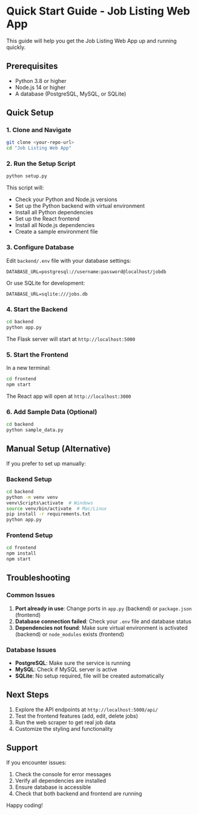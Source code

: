 # Quick Start Guide - Job Listing Web App

This guide will help you get the Job Listing Web App up and running quickly.

## Prerequisites

- Python 3.8 or higher
- Node.js 14 or higher
- A database (PostgreSQL, MySQL, or SQLite)

## Quick Setup

### 1. Clone and Navigate

```bash
git clone <your-repo-url>
cd "Job Listing Web App"
```

### 2. Run the Setup Script

```bash
python setup.py
```

This script will:
- Check your Python and Node.js versions
- Set up the Python backend with virtual environment
- Install all Python dependencies
- Set up the React frontend
- Install all Node.js dependencies
- Create a sample environment file

### 3. Configure Database

Edit `backend/.env` file with your database settings:

```env
DATABASE_URL=postgresql://username:password@localhost/jobdb
```

Or use SQLite for development:
```env
DATABASE_URL=sqlite:///jobs.db
```

### 4. Start the Backend

```bash
cd backend
python app.py
```

The Flask server will start at `http://localhost:5000`

### 5. Start the Frontend

In a new terminal:

```bash
cd frontend
npm start
```

The React app will open at `http://localhost:3000`

### 6. Add Sample Data (Optional)

```bash
cd backend
python sample_data.py
```

## Manual Setup (Alternative)

If you prefer to set up manually:

### Backend Setup

```bash
cd backend
python -m venv venv
venv\Scripts\activate  # Windows
source venv/bin/activate  # Mac/Linux
pip install -r requirements.txt
python app.py
```

### Frontend Setup

```bash
cd frontend
npm install
npm start
```

## Troubleshooting

### Common Issues

1. **Port already in use**: Change ports in `app.py` (backend) or `package.json` (frontend)
2. **Database connection failed**: Check your `.env` file and database status
3. **Dependencies not found**: Make sure virtual environment is activated (backend) or `node_modules` exists (frontend)

### Database Issues

- **PostgreSQL**: Make sure the service is running
- **MySQL**: Check if MySQL server is active
- **SQLite**: No setup required, file will be created automatically

## Next Steps

1. Explore the API endpoints at `http://localhost:5000/api/`
2. Test the frontend features (add, edit, delete jobs)
3. Run the web scraper to get real job data
4. Customize the styling and functionality

## Support

If you encounter issues:
1. Check the console for error messages
2. Verify all dependencies are installed
3. Ensure database is accessible
4. Check that both backend and frontend are running

Happy coding!

